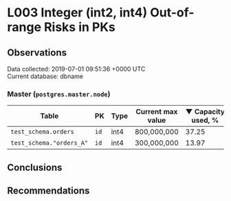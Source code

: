 # L003 Integer (int2, int4) Out-of-range Risks in PKs #

## Observations ##
Data collected: 2019-07-01 09:51:36 +0000 UTC  
Current database: dbname  



### Master (`postgres.master.node`) ###
| Table | PK | Type | Current max value | &#9660;&nbsp;Capacity used, % |
|------|----|------|-------------------|-------------------------------|
|`test_schema.orders` | `id` | int4 |800,000,000 | 37.25|
|`test_schema."orders_A"` | `id` | int4 |300,000,000 | 13.97|


## Conclusions ##


## Recommendations ##
